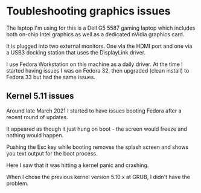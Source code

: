 # Toubleshooting graphics issues

The laptop I'm using for this is a Dell G5 5587 gaming laptop which includes both on-chip Intel graphics as well as a dedicated nVidia graphics card.

It is plugged into two external monitors. One via the HDMI port and one via a USB3 docking station that uses the DisplayLink driver.

I use Fedora Workstation on this machine as a daily driver. At the time I started having issues I was on Fedora 32, then upgraded (clean install) to Fedora 33 but had the same issues.

## Kernel 5.11 issues
Around late March 2021 I started to have issues booting Fedora after a recent round of updates.

It appeared as though it just hung on boot - the screen would freeze and nothing would happen.

Pushing the Esc key while booting removes the splash screen and shows you text output for the boot process.

Here I saw that it was hitting a kernel panic and crashing.

When I chose the previous kernel version 5.10.x at GRUB, I didn't have the problem.

